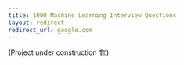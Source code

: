 ```yaml
---
title: 1000 Machine Learning Interview Questions
layout: redirect
redirect_url: google.com
---
```

(Project under construction 🏗️)